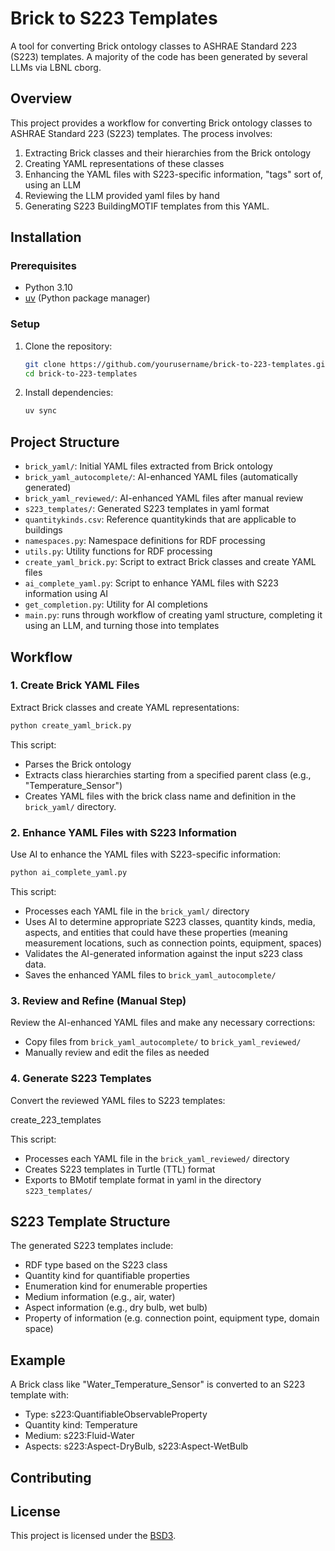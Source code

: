 # Brick to S223 Templates

A tool for converting Brick ontology classes to ASHRAE Standard 223 (S223) templates.
A majority of the code has been generated by several LLMs via LBNL cborg. 

## Overview

This project provides a workflow for converting Brick ontology classes to ASHRAE Standard 223 (S223) templates. The process involves:

1. Extracting Brick classes and their hierarchies from the Brick ontology
2. Creating YAML representations of these classes
3. Enhancing the YAML files with S223-specific information, "tags" sort of, using an LLM
4. Reviewing the LLM provided yaml files by hand
5. Generating S223 BuildingMOTIF templates from this YAML. 

## Installation

### Prerequisites

- Python 3.10
- [uv](https://github.com/astral-sh/uv) (Python package manager)

### Setup

1. Clone the repository:
   ```bash
   git clone https://github.com/yourusername/brick-to-223-templates.git
   cd brick-to-223-templates
   ```

2. Install dependencies:
   ```bash
   uv sync
   ```

## Project Structure

- `brick_yaml/`: Initial YAML files extracted from Brick ontology
- `brick_yaml_autocomplete/`: AI-enhanced YAML files (automatically generated)
- `brick_yaml_reviewed/`: AI-enhanced YAML files after manual review
- `s223_templates/`: Generated S223 templates in yaml format
- `quantitykinds.csv`: Reference quantitykinds that are applicable to buildings
- `namespaces.py`: Namespace definitions for RDF processing
- `utils.py`: Utility functions for RDF processing
- `create_yaml_brick.py`: Script to extract Brick classes and create YAML files
- `ai_complete_yaml.py`: Script to enhance YAML files with S223 information using AI
- `get_completion.py`: Utility for AI completions
- `main.py`: runs through workflow of creating yaml structure, completing it using an LLM, and turning those into templates

## Workflow

### 1. Create Brick YAML Files

Extract Brick classes and create YAML representations:

```bash
python create_yaml_brick.py
```

This script:
- Parses the Brick ontology
- Extracts class hierarchies starting from a specified parent class (e.g., "Temperature_Sensor")
- Creates YAML files with the brick class name and definition in the `brick_yaml/` directory. 

### 2. Enhance YAML Files with S223 Information

Use AI to enhance the YAML files with S223-specific information:

```bash
python ai_complete_yaml.py
```

This script:
- Processes each YAML file in the `brick_yaml/` directory
- Uses AI to determine appropriate S223 classes, quantity kinds, media, aspects, and entities that could have these properties (meaning measurement locations, such as connection points, equipment, spaces)
- Validates the AI-generated information against the input s223 class data. 
- Saves the enhanced YAML files to `brick_yaml_autocomplete/`

### 3. Review and Refine (Manual Step)

Review the AI-enhanced YAML files and make any necessary corrections:
- Copy files from `brick_yaml_autocomplete/` to `brick_yaml_reviewed/`
- Manually review and edit the files as needed

### 4. Generate S223 Templates

Convert the reviewed YAML files to S223 templates:

create_223_templates

This script:
- Processes each YAML file in the `brick_yaml_reviewed/` directory
- Creates S223 templates in Turtle (TTL) format
- Exports to BMotif template format in yaml in the directory `s223_templates/`

## S223 Template Structure

The generated S223 templates include:
- RDF type based on the S223 class
- Quantity kind for quantifiable properties
- Enumeration kind for enumerable properties
- Medium information (e.g., air, water)
- Aspect information (e.g., dry bulb, wet bulb)
- Property of information (e.g. connection point, equipment type, domain space)

## Example

A Brick class like "Water_Temperature_Sensor" is converted to an S223 template with:
- Type: s223:QuantifiableObservableProperty
- Quantity kind: Temperature
- Medium: s223:Fluid-Water
- Aspects: s223:Aspect-DryBulb, s223:Aspect-WetBulb

## Contributing

## License

This project is licensed under the [BSD3](LICENSE).
